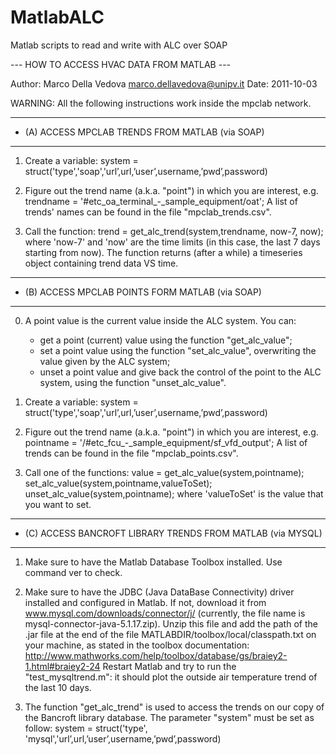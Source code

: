 # MatlabALC
Matlab scripts to read and write with ALC over SOAP

--- HOW TO ACCESS HVAC DATA FROM MATLAB ---

Author: Marco Della Vedova <marco.dellavedova@unipv.it>
Date: 2011-10-03


WARNING: All the following instructions work inside the mpclab network.


***************************************************************
* (A) ACCESS MPCLAB TRENDS FROM MATLAB (via SOAP)
***************************************************************

1. Create a variable:
       system = struct('type','soap','url’,url,’user’,username,’pwd’,password)

2. Figure out the trend name (a.k.a. "point") in which you are interest, e.g.
       trendname = '#etc_oa_terminal_-_sample_equipment/oat';
   A list of trends' names can be found in the file "mpclab_trends.csv".

3. Call the function:
       trend = get_alc_trend(system,trendname, now-7, now);
   where 'now-7' and 'now' are the time limits (in this case, the last 7 days starting from now).
   The function returns (after a while) a timeseries object containing trend data VS time.


***************************************************************
* (B) ACCESS MPCLAB POINTS FORM MATLAB (via SOAP)
***************************************************************

0. A point value is the current value inside the ALC system.
   You can:
   - get a point (current) value using the function "get_alc_value";
   - set a point value using the function "set_alc_value", overwriting the value given by the ALC system;
   - unset a point value and give back the control of the point to the ALC system, using the function "unset_alc_value".

1. Create a variable:
       system = struct('type','soap','url’,url,’user’,username,’pwd’,password)

2. Figure out the trend name (a.k.a. "point") in which you are interest, e.g.
       pointname = '/#etc_fcu_-_sample_equipment/sf_vfd_output';
   A list of trends can be found in the file "mpclab_points.csv".

3. Call one of the functions:
       value = get_alc_value(system,pointname);
       set_alc_value(system,pointname,valueToSet);
       unset_alc_value(system,pointname);
   where 'valueToSet' is the value that you want to set.


***************************************************************
* (C) ACCESS BANCROFT LIBRARY TRENDS FROM MATLAB (via MYSQL)
***************************************************************

1. Make sure to have the Matlab Database Toolbox installed. Use command ver to check.

2. Make sure to have the JDBC (Java DataBase Connectivity) driver installed and configured in Matlab.
   If not, download it from www.mysql.com/downloads/connector/j/ (currently, the file name is mysql-connector-java-5.1.17.zip).
   Unzip this file and add the path of the .jar file at the end of the file MATLABDIR/toolbox/local/classpath.txt on your machine, as stated in the toolbox documentation:
       http://www.mathworks.com/help/toolbox/database/gs/braiey2-1.html#braiey2-24
   Restart Matlab and try to run the "test_mysqltrend.m": it should plot the outside air temperature trend of the last 10 days.

3. The function "get_alc_trend" is used to access the trends on our copy of the Bancroft library database.
   The parameter "system" must be set as follow:
       system = struct('type', 'mysql','url’,url,’user’,username,’pwd’,password)


